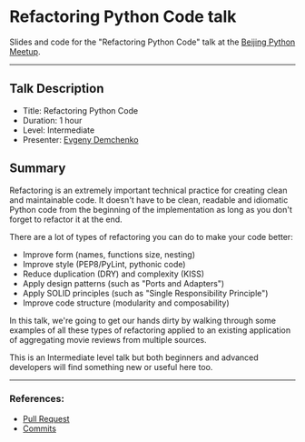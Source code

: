 # Refactoring Python Code talk

Slides and code for the "Refactoring Python Code" talk at the [Beijing Python Meetup](https://www.meetup.com/Beijing-Python/events/234021155/).

---

## Talk Description

* Title: Refactoring Python Code
* Duration: 1 hour
* Level: Intermediate
* Presenter: [Evgeny Demchenko](https://twitter.com/littlepea12)

## Summary

Refactoring is an extremely important technical practice for creating clean and maintainable code. 
It doesn't have to be clean, readable and idiomatic Python code from the beginning of the implementation 
as long as you don't forget to refactor it at the end. 

There are a lot of types of refactoring you can do to make your code better:

* Improve form (names, functions size, nesting)
* Improve style (PEP8/PyLint, pythonic code)
* Reduce duplication (DRY) and complexity (KISS)
* Apply design patterns (such as "Ports and Adapters")
* Apply SOLID principles (such as "Single Responsibility Principle")
* Improve code structure (modularity and composability)

In this talk, we're going to get our hands dirty by walking through some examples of all these types of refactoring 
applied to an existing application of aggregating movie reviews from multiple sources.
 
This is an Intermediate level talk but both beginners and advanced developers will find something new or useful here too.

---

### References:

* [Pull Request](https://github.com/littlepea/python-refactoring-talk/pull/1/files?diff=unified)
* [Commits](https://github.com/littlepea/python-refactoring-talk/pull/1/commits)
